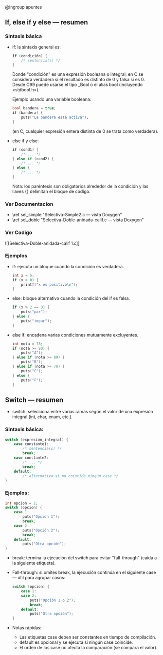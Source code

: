 @ingroup apuntes

## If, else if y else — resumen

### Sintaxis básica

- if: la sintaxis general es:

  ```c
  if (condición) {
      /* sentencia(s) */
  }
  ```

  Donde "condición" es una expresión booleana o integral; en C se considera verdadera si el resultado es distinto de 0 y falsa si es 0. Desde C99 puede usarse el tipo \_Bool o el alias bool (incluyendo <stdbool.h>).

  Ejemplo usando una variable booleana:

  ```c
  bool bandera = true;
  if (bandera) {
      puts("La bandera está activa");
  }
  ```

  (en C, cualquier expresión entera distinta de 0 se trata como verdadera).

- else if y else:

  ```c
  if (cond1) {
      /* ... */
  } else if (cond2) {
      /* ... */
  } else {
      /* ... */
  }
  ```

  Nota: los paréntesis son obligatorios alrededor de la condición y las llaves {} delimitan el bloque de código.

### Ver Documentacion

- \ref sel_simple "Selectiva-Simple2.c — vista Doxygen"
- \ref sel_doble "Selectiva-Doble-anidada-calif.c — vista Doxygen"

### Ver Codigo

![[Selectiva-Doble-anidada-calif 1.c]]

### Ejemplos

- if: ejecuta un bloque cuando la condición es verdadera.

  ```c
  int x = 5;
  if (x > 0) {
      printf("x es positivo\n");
  }
  ```

- else: bloque alternativo cuando la condición del if es falsa.

  ```c
  if (x % 2 == 0) {
      puts("par");
  } else {
      puts("impar");
  }
  ```

- else if: encadena varias condiciones mutuamente excluyentes.
  ```c
  int nota = 78;
  if (nota >= 90) {
      puts("A");
  } else if (nota >= 80) {
      puts("B");
  } else if (nota >= 70) {
      puts("C");
  } else {
      puts("F");
  }
  ```

## Switch — resumen

- switch: selecciona entre varias ramas según el valor de una expresión integral (int, char, enum, etc.).

### Sintaxis básica:

```c
switch (expresión_integral) {
    case constante1:
        /* sentencia(s) */
        break;
    case constante2:
        /* ... */
        break;
    default:
        /* alternativa si no coincide ningún case */
}
```

### Ejemplos:

```c
int opcion = 2;
switch (opcion) {
    case 1:
        puts("Opción 1");
        break;
    case 2:
        puts("Opción 2");
        break;
    default:
        puts("Otra opción");
}
```

- break: termina la ejecución del switch para evitar "fall-through" (caída a la siguiente etiqueta).
- Fall-through: si omites break, la ejecución continúa en el siguiente case — útil para agrupar casos:

  ```c
  switch (opcion) {
      case 1:
      case 2:
          puts("Opción 1 o 2");
          break;
      default:
          puts("Otra opción");
  }
  ```

- Notas rápidas:
  - Las etiquetas case deben ser constantes en tiempo de compilación.
  - default es opcional y se ejecuta si ningún case coincide.
  - El orden de los case no afecta la comparación (se compara el valor).
